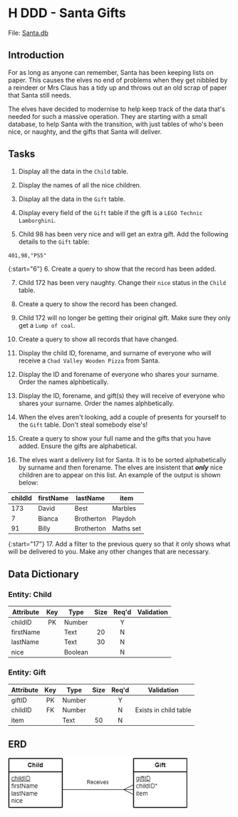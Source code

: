 # H DDD - Santa Gifts

File: [Santa.db](../../../n5/N5-Santa-Gifts/assets/Santa.db "Download file")

## Introduction

For as long as anyone can remember, Santa has been keeping lists on paper.  This causes the elves no end of problems when they get nibbled by a reindeer or Mrs Claus has a tidy up and throws out an old scrap of paper that Santa still needs.

The elves have decided to modernise to help keep track of the data that's needed for such a massive operation.  They are starting with a small database, to help Santa with the transition, with just tables of who's been nice, or naughty, and the gifts that Santa will deliver.


## Tasks

1. Display all the data in the `Child` table.

2. Display the names of all the nice children.

3. Display all the data in the `Gift` table.

4. Display every field of the `Gift` table if the gift is a `LEGO Technic Lamborghini`.

5. Child 98 has been very nice and will get an extra gift.  Add the following details to the `Gift` table:

```
401,98,"PS5"
```

{:start="6"}
6. Create a query to show that the record has been added.

7. Child 172 has been very naughty.  Change their `nice` status in the `Child` table.

8. Create a query to show the record has been changed.

9. Child 172 will no longer be getting their original gift.  Make sure they only get a `Lump of coal`.

10. Create a query to show all records that have changed.

11. Display the child ID, forename, and surname of everyone who will receive a `Chad Valley Wooden Pizza` from Santa.

12. Display the ID and forename of everyone who shares your surname.  Order the names alphbetically.

13. Display the ID, forename, and gift(s) they will receive of everyone who shares your surname.  Order the names alphbetically.

14. When the elves aren't looking, add a couple of presents for yourself to the `Gift` table.  Don't steal somebody else's!

15. Create a query to show your full name and the gifts that you have added.  Ensure the gifts are alphabetical.

16. The elves want a delivery list for Santa.  It is to be sorted alphabetically by surname and then forename.  The elves are insistent that ___only___ nice children are to appear on this list.  An example of the output is shown below:

| childId | firstName | lastName   | item |
| ------- | --------  | -------    | ---- |
| 173     | David     | Best       | Marbles |
| 7       | Bianca    | Brotherton | Playdoh |
| 91      | Billy     | Brotherton | Maths set |

{:start="17"}
17. Add a filter to the previous query so that it only shows what will be delivered to you.  Make any other changes that are necessary.


## Data Dictionary

### Entity: Child

| Attribute | Key   | Type    | Size  | Req'd | Validation |
| --------- | :---: | ----    | :---: | :---: | ---------- |
| childID   | PK    | Number  |       | Y     |            |
| firstName |       | Text    | 20    | N     |            |
| lastName  |       | Text    | 30    | N     |            |
| nice      |       | Boolean |       | N     |            |

### Entity: Gift

| Attribute | Key   | Type   | Size  | Req'd | Validation |
| --------- | :---: | ----   | :---: | :---: | ---------- |
| giftID    | PK    | Number |       | Y     |            |
| childID   | FK    | Number |       | N     | Exists in child table |
| item      |       | Text   | 50    | N     |            |


## ERD

![ERD 1:M](assets/Diagrams/ERD-ChildGift.png)
